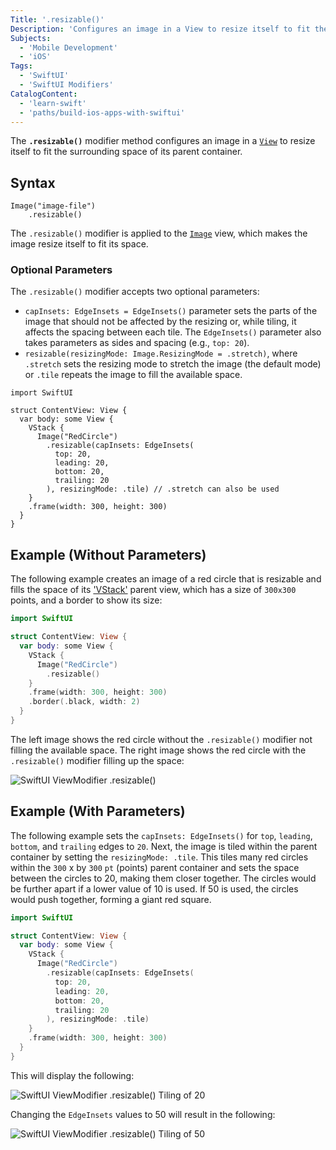 ```yaml
---
Title: '.resizable()'
Description: 'Configures an image in a View to resize itself to fit the surrounding space of its parent container.'
Subjects:
  - 'Mobile Development'
  - 'iOS'
Tags:
  - 'SwiftUI'
  - 'SwiftUI Modifiers'
CatalogContent:
  - 'learn-swift'
  - 'paths/build-ios-apps-with-swiftui'
---
```


The **`.resizable()`** modifier method configures an image in a [`View`](https://www.codecademy.com/resources/docs/swiftui/views) to resize itself to fit the surrounding space of its parent container.

## Syntax

```pseudo
Image("image-file")
    .resizable()
```

The `.resizable()` modifier is applied to the [`Image`](https://www.codecademy.com/resources/docs/swiftui/views/image) view, which makes the image resize itself to fit its space.

### Optional Parameters

The `.resizable()` modifier accepts two optional parameters:

- `capInsets: EdgeInsets = EdgeInsets()` parameter sets the parts of the image that should not be affected by the resizing or, while tiling, it affects the spacing between each tile. The `EdgeInsets()` parameter also takes parameters as sides and spacing (e.g., `top: 20`).
- `resizable(resizingMode: Image.ResizingMode = .stretch)`, where `.stretch` sets the resizing mode to stretch the image (the default mode) or `.tile` repeats the image to fill the available space.

```pseudo
import SwiftUI

struct ContentView: View {
  var body: some View {
    VStack {
      Image("RedCircle")
        .resizable(capInsets: EdgeInsets(
          top: 20,
          leading: 20,
          bottom: 20,
          trailing: 20
        ), resizingMode: .tile) // .stretch can also be used
    }
    .frame(width: 300, height: 300)
  }
}
```

## Example (Without Parameters)

The following example creates an image of a red circle that is resizable and fills the space of its ['VStack'](https://www.codecademy.com/resources/docs/swiftui/views/vstack) parent view, which has a size of `300x300` points, and a border to show its size:

```swift
import SwiftUI

struct ContentView: View {
  var body: some View {
    VStack {
      Image("RedCircle")
        .resizable()
    }
    .frame(width: 300, height: 300)
    .border(.black, width: 2)
  }
}
```

The left image shows the red circle without the `.resizable()` modifier not filling the available space. The right image shows the red circle with the `.resizable()` modifier filling up the space:

![SwiftUI ViewModifier .resizable()](https://raw.githubusercontent.com/Codecademy/docs/main/media/swiftui-resizable.png)

## Example (With Parameters)

The following example sets the `capInsets: EdgeInsets()` for `top`, `leading`, `bottom`, and `trailing` edges to `20`. Next, the image is tiled within the parent container by setting the `resizingMode: .tile`. This tiles many red circles within the `300` x by `300` `pt` (points) parent container and sets the space between the circles to 20, making them closer together. The circles would be further apart if a lower value of 10 is used. If 50 is used, the circles would push together, forming a giant red square.

```swift
import SwiftUI

struct ContentView: View {
  var body: some View {
    VStack {
      Image("RedCircle")
        .resizable(capInsets: EdgeInsets(
          top: 20,
          leading: 20,
          bottom: 20,
          trailing: 20
        ), resizingMode: .tile)
    }
    .frame(width: 300, height: 300)
  }
}
```

This will display the following:

![SwiftUI ViewModifier .resizable() Tiling of 20](https://raw.githubusercontent.com/Codecademy/docs/main/media/swiftui-resizable-tile.png)

Changing the `EdgeInsets` values to 50 will result in the following:

![SwiftUI ViewModifier .resizable() Tiling of 50](https://raw.githubusercontent.com/Codecademy/docs/main/media/swiftui-resizable-tile-50.png)
